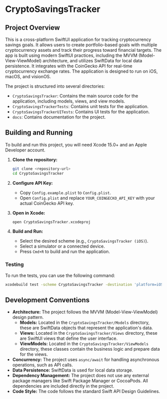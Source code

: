 # CryptoSavingsTracker

## Project Overview

This is a cross-platform SwiftUI application for tracking cryptocurrency savings goals. It allows users to create portfolio-based goals with multiple cryptocurrency assets and track their progress toward financial targets. The app is built using modern SwiftUI practices, including the MVVM (Model-View-ViewModel) architecture, and utilizes SwiftData for local data persistence. It integrates with the CoinGecko API for real-time cryptocurrency exchange rates. The application is designed to run on iOS, macOS, and visionOS.

The project is structured into several directories:

*   `CryptoSavingsTracker`: Contains the main source code for the application, including models, views, and view models.
*   `CryptoSavingsTrackerTests`: Contains unit tests for the application.
*   `CryptoSavingsTrackerUITests`: Contains UI tests for the application.
*   `docs`: Contains documentation for the project.

## Building and Running

To build and run this project, you will need Xcode 15.0+ and an Apple Developer account.

1.  **Clone the repository:**
    ```bash
    git clone <repository-url>
    cd CryptoSavingsTracker
    ```

2.  **Configure API Key:**
    *   Copy `Config.example.plist` to `Config.plist`.
    *   Open `Config.plist` and replace `YOUR_COINGECKO_API_KEY` with your actual CoinGecko API key.

3.  **Open in Xcode:**
    ```bash
    open CryptoSavingsTracker.xcodeproj
    ```

4.  **Build and Run:**
    *   Select the desired scheme (e.g., `CryptoSavingsTracker (iOS)`).
    *   Select a simulator or a connected device.
    *   Press `Cmd+R` to build and run the application.

### Testing

To run the tests, you can use the following command:

```bash
xcodebuild test -scheme CryptoSavingsTracker -destination 'platform=iOS Simulator,name=iPhone 15'
```

## Development Conventions

*   **Architecture:** The project follows the MVVM (Model-View-ViewModel) design pattern.
    *   **Models:** Located in the `CryptoSavingsTracker/Models` directory, these are SwiftData objects that represent the application's data.
    *   **Views:** Located in the `CryptoSavingsTracker/Views` directory, these are SwiftUI views that define the user interface.
    *   **ViewModels:** Located in the `CryptoSavingsTracker/ViewModels` directory, these classes contain the business logic and prepare data for the views.
*   **Concurrency:** The project uses `async/await` for handling asynchronous operations, such as API calls.
*   **Data Persistence:** SwiftData is used for local data storage.
*   **Dependency Management:** The project does not use any external package managers like Swift Package Manager or CocoaPods. All dependencies are included directly in the project.
*   **Code Style:** The code follows the standard Swift API Design Guidelines.
